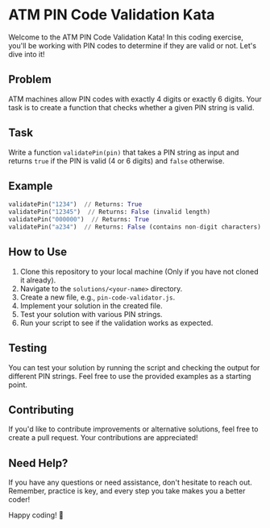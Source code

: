 
# ATM PIN Code Validation Kata

Welcome to the ATM PIN Code Validation Kata! In this coding exercise, you'll be working with PIN codes to determine if they are valid or not. Let's dive into it!

## Problem

ATM machines allow PIN codes with exactly 4 digits or exactly 6 digits. Your task is to create a function that checks whether a given PIN string is valid.

## Task

Write a function `validatePin(pin)` that takes a PIN string as input and returns `true` if the PIN is valid (4 or 6 digits) and `false` otherwise.

## Example

```python
validatePin("1234")  // Returns: True
validatePin("12345")  // Returns: False (invalid length)
validatePin("000000")  // Returns: True
validatePin("a234")  // Returns: False (contains non-digit characters)
```

## How to Use

1. Clone this repository to your local machine (Only if you have not cloned it already).
2. Navigate to the `solutions/<your-name>` directory.
3. Create a new file, e.g., `pin-code-validator.js`.
4. Implement your solution in the created file.
5. Test your solution with various PIN strings.
6. Run your script to see if the validation works as expected.

## Testing

You can test your solution by running the script and checking the output for different PIN strings. Feel free to use the provided examples as a starting point.

## Contributing

If you'd like to contribute improvements or alternative solutions, feel free to create a pull request. Your contributions are appreciated!

## Need Help?

If you have any questions or need assistance, don't hesitate to reach out. Remember, practice is key, and every step you take makes you a better coder!

Happy coding! 🚀
